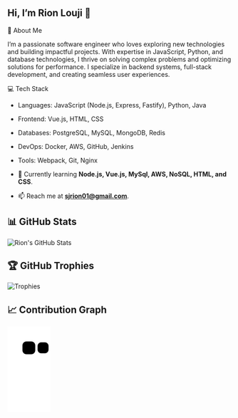 
<!--
**PackmarRionLouji/PackmarRionLouji** is a ✨ _special_ ✨ repository because its `README.md` (this file) appears on your GitHub profile.

Here are some ideas to get you started:

- 🔭 I’m currently working on ...
- 🌱 I’m currently learning ...
- 👯 I’m looking to collaborate on ...
- 🤔 I’m looking for help with ...
- 💬 Ask me about ...
- 📫 How to reach me: ...
- 😄 Pronouns: ...
- ⚡ Fun fact: ...
-->

## Hi, I’m Rion Louji 👋

🚀 About Me

I’m a passionate software engineer who loves exploring new technologies and building impactful projects. With expertise in JavaScript, Python, and database technologies, I thrive on solving complex problems and optimizing solutions for performance. I specialize in backend systems, full-stack development, and creating seamless user experiences.

💻 Tech Stack
- Languages: JavaScript (Node.js, Express, Fastify), Python, Java
- Frontend: Vue.js, HTML, CSS
- Databases: PostgreSQL, MySQL, MongoDB, Redis
- DevOps: Docker, AWS, GitHub, Jenkins
- Tools: Webpack, Git, Nginx

- 🌱 Currently learning **Node.js, Vue.js, MySql, AWS, NoSQL, HTML, and CSS**.
- 📫 Reach me at **sjrion01@gmail.com**.

## 📊 GitHub Stats
![Rion's GitHub Stats](https://github-readme-stats.vercel.app/api?username=PackmarRionLouji&show_icons=true&count_private=true&include_all_commits=true&theme=radical)

## 🏆 GitHub Trophies
![Trophies](https://github-profile-trophy.vercel.app/?username=PackmarRionLouji&theme=gruvbox&no-frame=true&margin-w=15)

## 📈 Contribution Graph
![Snake Animation](https://github.com/PackmarRionLouji/PackmarRionLouji/blob/output/github-contribution-grid-snake.svg)


